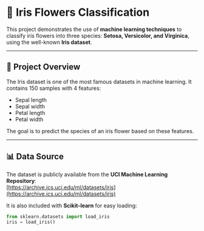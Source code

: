 # 🌸 Iris Flowers Classification

This project demonstrates the use of **machine learning techniques** to classify iris flowers into three species: **Setosa, Versicolor, and Virginica**, using the well-known **Iris dataset**.

---

## 📌 Project Overview
The Iris dataset is one of the most famous datasets in machine learning. It contains 150 samples with 4 features:
- Sepal length  
- Sepal width  
- Petal length  
- Petal width  

The goal is to predict the species of an iris flower based on these features.

---

## 📊 Data Source
The dataset is publicly available from the **UCI Machine Learning Repository**:  
[https://archive.ics.uci.edu/ml/datasets/iris](https://archive.ics.uci.edu/ml/datasets/iris)  

It is also included with **Scikit-learn** for easy loading:
```python
from sklearn.datasets import load_iris
iris = load_iris()
